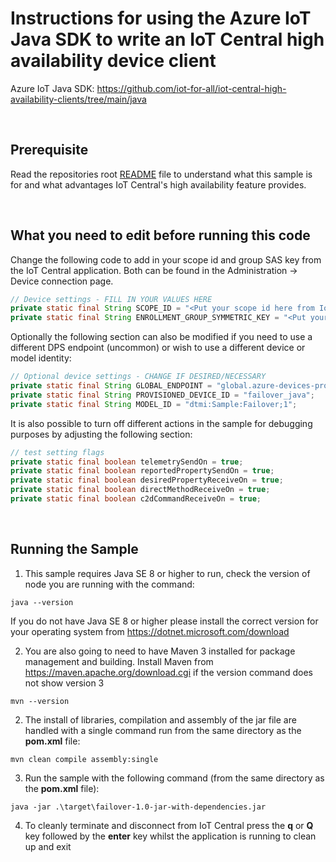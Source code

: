 # Instructions for using the Azure IoT Java SDK to write an IoT Central high availability device client

Azure IoT Java SDK: https://github.com/iot-for-all/iot-central-high-availability-clients/tree/main/java 

&nbsp;
## Prerequisite

Read the repositories root [README](https://github.com/iot-for-all/iot-central-high-availability-clients/blob/main/README.md) file to understand what this sample is for and what advantages IoT Central's high availability feature provides. 

&nbsp;
## What you need to edit before running this code

Change the following code to add in your scope id and group SAS key from the IoT Central application.  Both can be found in the Administration -> Device connection page.

``` java
// Device settings - FILL IN YOUR VALUES HERE
private static final String SCOPE_ID = "<Put your scope id here from IoT Central Administration -> Device connection>";
private static final String ENROLLMENT_GROUP_SYMMETRIC_KEY = "<Put your group SAS primary key here from IoT Central Administration -> Device Connection -> SAS-IoT-Devices>";
```

Optionally the following section can also be modified if you need to use a different DPS endpoint (uncommon) or wish to use a different device or model identity:

``` java
// Optional device settings - CHANGE IF DESIRED/NECESSARY
private static final String GLOBAL_ENDPOINT = "global.azure-devices-provisioning.net";
private static final String PROVISIONED_DEVICE_ID = "failover_java";
private static final String MODEL_ID = "dtmi:Sample:Failover;1";
```
It is also possible to turn off different actions in the sample for debugging purposes by adjusting the following section:

``` java
// test setting flags
private static final boolean telemetrySendOn = true;
private static final boolean reportedPropertySendOn = true;
private static final boolean desiredPropertyReceiveOn = true;
private static final boolean directMethodReceiveOn = true;
private static final boolean c2dCommandReceiveOn = true;
```

&nbsp;
## Running the Sample

1. This sample requires Java SE 8 or higher to run, check the version of node you are running with the command:

``` shell
java --version
```

If you do not have Java SE 8 or higher please install the correct version for your operating system from https://dotnet.microsoft.com/download

2. You are also going to need to have Maven 3 installed for package management and building.  Install Maven from https://maven.apache.org/download.cgi if the version command does not show version 3

``` shell
mvn --version
```

2. The install of libraries, compilation and assembly of the jar file are handled with a single command run from the same directory as the **pom.xml** file:

``` shell
mvn clean compile assembly:single
```
3. Run the sample with the following command (from the same directory as the **pom.xml** file):

``` shell
java -jar .\target\failover-1.0-jar-with-dependencies.jar
```
4. To cleanly terminate and disconnect from IoT Central press the **q** or **Q** key followed by the **enter** key whilst the application is running to clean up and exit

